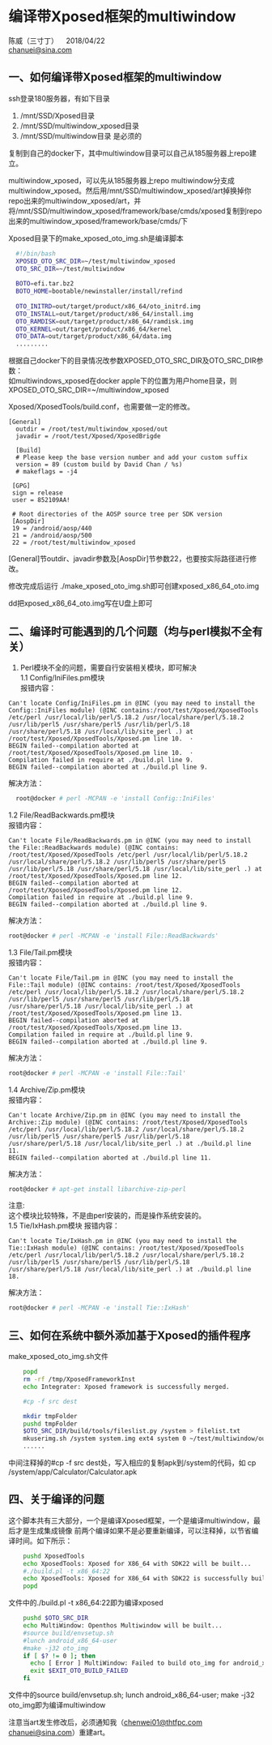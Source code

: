 #  编译带Xposed框架的multiwindow 
陈威（三寸丁）    2018/04/22  
chanuei@sina.com  
## 一、如何编译带Xposed框架的multiwindow
  ssh登录180服务器，有如下目录
  1. /mnt/SSD/Xposed目录
  2. /mnt/SSD/multiwindow_xposed目录
  3. /mnt/SSD/multiwindow目录
  是必须的
  
  复制到自己的docker下，其中multiwindow目录可以自己从185服务器上repo建立。  
  
  multiwindow_xposed，可以先从185服务器上repo multiwindow分支成multiwindow_xposed。然后用/mnt/SSD/multiwindow_xposed/art掉换掉你repo出来的multiwindow_xposed/art，并将/mnt/SSD/multiwindow_xposed/framework/base/cmds/xposed复制到repo出来的multiwindow_xposed/framework/base/cmds/下  
  
  Xposed目录下的make_xposed_oto_img.sh是编译脚本  

```bash
  #!/bin/bash
  XPOSED_OTO_SRC_DIR=~/test/multiwindow_xposed
  OTO_SRC_DIR=~/test/multiwindow
  
  BOTO=efi.tar.bz2
  BOTO_HOME=bootable/newinstaller/install/refind
  
  OTO_INITRD=out/target/product/x86_64/oto_initrd.img
  OTO_INSTALL=out/target/product/x86_64/install.img
  OTO_RAMDISK=out/target/product/x86_64/ramdisk.img
  OTO_KERNEL=out/target/product/x86_64/kernel
  OTO_DATA=out/target/product/x86_64/data.img
  .........
```
根据自己docker下的目录情况改参数XPOSED_OTO_SRC_DIR及OTO_SRC_DIR参数：  
如multiwindows_xposed在docker apple下的位置为用户home目录，则XPOSED_OTO_SRC_DIR=~/multiwindow_xposed  

Xposed/XposedTools/build.conf，也需要做一定的修改。
```
[General]
  outdir = /root/test/multiwindow_xposed/out
  javadir = /root/test/Xposed/XposedBrigde
   
  [Build]
  # Please keep the base version number and add your custom suffix
  version = 89 (custom build by David Chan / %s)
  # makeflags = -j4
 
 [GPG]
 sign = release
 user = 852109AA!
 
 # Root directories of the AOSP source tree per SDK version
 [AospDir]
 19 = /android/aosp/440
 21 = /android/aosp/500
 22 = /root/test/multiwindow_xposed
```

[General]节outdir、javadir参数及[AospDir]节参数22，也要按实际路径进行修改。

修改完成后运行 ./make_xposed_oto_img.sh即可创建xposed_x86_64_oto.img  

dd把xposed_x86_64_oto.img写在U盘上即可  

## 二、编译时可能遇到的几个问题（均与perl模拟不全有关）

1. Perl模块不全的问题，需要自行安装相关模块，即可解决  
1.1 Config/IniFiles.pm模块  
报错内容：  
```
Can't locate Config/IniFiles.pm in @INC (you may need to install the Config::IniFiles module) (@INC contains:/root/test/Xposed/XposedTools /etc/perl /usr/local/lib/perl/5.18.2 /usr/local/share/perl/5.18.2 /usr/lib/perl5 /usr/share/perl5 /usr/lib/perl/5.18 /usr/share/perl/5.18 /usr/local/lib/site_perl .) at /root/test/Xposed/XposedTools/Xposed.pm line 10.  ·
BEGIN failed--compilation aborted at /root/test/Xposed/XposedTools/Xposed.pm line 10.  ·
Compilation failed in require at ./build.pl line 9. 
BEGIN failed--compilation aborted at ./build.pl line 9.  
```  
解决方法：  
```bash
  root@docker # perl -MCPAN -e 'install Config::IniFiles'
```  
1.2 File/ReadBackwards.pm模块  
报错内容： 
```
Can't locate File/ReadBackwards.pm in @INC (you may need to install the File::ReadBackwards module) (@INC contains: /root/test/Xposed/XposedTools /etc/perl /usr/local/lib/perl/5.18.2 /usr/local/share/perl/5.18.2 /usr/lib/perl5 /usr/share/perl5 /usr/lib/perl/5.18 /usr/share/perl/5.18 /usr/local/lib/site_perl .) at /root/test/Xposed/XposedTools/Xposed.pm line 12. 
BEGIN failed--compilation aborted at /root/test/Xposed/XposedTools/Xposed.pm line 12.  
Compilation failed in require at ./build.pl line 9.  
BEGIN failed--compilation aborted at ./build.pl line 9.  
```
解决方法：
```bash
root@docker # perl -MCPAN -e 'install File::ReadBackwards'
```
1.3 File/Tail.pm模块  
报错内容：  
```
Can't locate File/Tail.pm in @INC (you may need to install the File::Tail module) (@INC contains: /root/test/Xposed/XposedTools /etc/perl /usr/local/lib/perl/5.18.2 /usr/local/share/perl/5.18.2 /usr/lib/perl5 /usr/share/perl5 /usr/lib/perl/5.18 /usr/share/perl/5.18 /usr/local/lib/site_perl .) at /root/test/Xposed/XposedTools/Xposed.pm line 13.  
BEGIN failed--compilation aborted at /root/test/Xposed/XposedTools/Xposed.pm line 13.  
Compilation failed in require at ./build.pl line 9.  
BEGIN failed--compilation aborted at ./build.pl line 9.  
```
解决方法：  
```bash
root@docker # perl -MCPAN -e 'install File::Tail'
```
1.4 Archive/Zip.pm模块  
报错内容：  
```
Can't locate Archive/Zip.pm in @INC (you may need to install the Archive::Zip module) (@INC contains: /root/test/Xposed/XposedTools /etc/perl /usr/local/lib/perl/5.18.2 /usr/local/share/perl/5.18.2 /usr/lib/perl5 /usr/share/perl5 /usr/lib/perl/5.18 /usr/share/perl/5.18 /usr/local/lib/site_perl .) at ./build.pl line 11.  
BEGIN failed--compilation aborted at ./build.pl line 11.  
```
解决方法：  
```bash
root@docker # apt-get install libarchive-zip-perl
```
注意:  
  这个模块比较特殊，不是由perl安装的，而是操作系统安装的。  
1.5 Tie/IxHash.pm模块  报错内容：  
```
Can't locate Tie/IxHash.pm in @INC (you may need to install the Tie::IxHash module) (@INC contains: /root/test/Xposed/XposedTools /etc/perl /usr/local/lib/perl/5.18.2 /usr/local/share/perl/5.18.2 /usr/lib/perl5 /usr/share/perl5 /usr/lib/perl/5.18 /usr/share/perl/5.18 /usr/local/lib/site_perl .) at ./build.pl line 18.
```
解决方法：  
```bash
root@docker # perl -MCPAN -e 'install Tie::IxHash'
```  
## 三、如何在系统中额外添加基于Xposed的插件程序
make_xposed_oto_img.sh文件
```bash
	popd
	rm -rf /tmp/XposedFrameworkInst
	echo Integrater: Xposed framework is successfully merged.

	#cp -f src dest

	mkdir tmpFolder
	pushd tmpFolder
	$OTO_SRC_DIR/build/tools/fileslist.py /system > filelist.txt
	mkuserimg.sh /system system.img ext4 system 0 ~/test/multiwindow/out/target/product/x86_64/root/file_contexts
	......
```  
中间注释掉的#cp -f src dest处，写入相应的复制apk到/system的代码，如
	cp <your Calculator apk path> /system/app/Calculator/Calculator.apk
	
## 四、关于编译的问题
这个脚本共有三大部分，一个是编译Xposed框架，一个是编译multiwindow，最后才是生成集成镜像
前两个编译如果不是必要重新编译，可以注释掉，以节省编译时间。如下所示：
```bash
	pushd XposedTools
	echo XposedTools: Xposed for X86_64 with SDK22 will be built...
	#./build.pl -t x86_64:22
	echo XposedTools: Xposed for X86_64 with SDK22 is successfully built.
	popd
```
文件中的./build.pl -t x86_64:22即为编译xposed
```bash
	pushd $OTO_SRC_DIR
	echo MultiWindow: Openthos Multiwindow will be built...
	#source build/envsetup.sh
	#lunch android_x86_64-user
	#make -j32 oto_img
	if [ $? != 0 ]; then
	  echo [ Error ] MultiWindow: Failed to build oto_img for android_x86_64-user
	  exit $EXIT_OTO_BUILD_FAILED
	fi
```
文件中的source build/envsetup.sh; lunch android_x86_64-user; make -j32 oto_img即为编译multiwindow

注意当art发生修改后，必须通知我（chenwei01@thtfpc.com  chanuei@sina.com）重建art。
